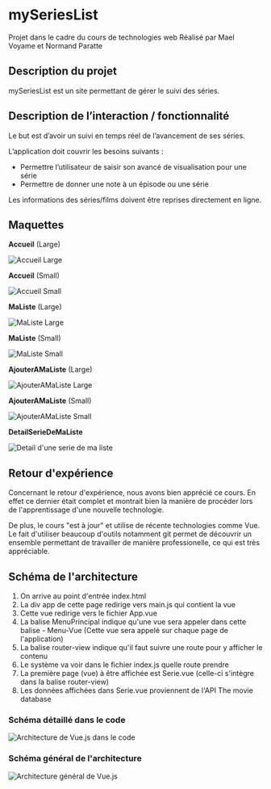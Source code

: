 # mySeriesList 
Projet dans le cadre du cours de technologies web
Réalisé par Mael Voyame et Normand Paratte

## Description du projet
mySeriesList est un site permettant de gérer le suivi des séries.

## Description de l’interaction / fonctionnalité
Le but est d’avoir un suivi en temps réel de l’avancement de ses séries.

L’application doit couvrir les besoins suivants :
- Permettre l’utilisateur de saisir son avancé de visualisation pour une série
- Permettre de donner une note à un épisode ou une série

Les informations des séries/films doivent être reprises directement en ligne.

## Maquettes
**Accueil** (Large)

<img src="./img_readme/accueil_lg.PNG" alt="Accueil Large" >

**Accueil** (Small)

<img src="./img_readme/accueil_sm.PNG" alt="Accueil Small" >

**MaListe** (Large)

<img src="./img_readme/ma_list_lg.PNG" alt="MaListe Large" >

**MaListe** (Small)

<img src="./img_readme/ma_list_sm.PNG" alt="MaListe Small" >

**AjouterAMaListe** (Large)

<img src="./img_readme/add_to_list_lg.PNG" alt="AjouterAMaListe Large" >

**AjouterAMaListe** (Small)

<img src="./img_readme/add_to_list_sm.PNG" alt="AjouterAMaListe Small" >

**DetailSerieDeMaListe**

<img src="./img_readme/detail_lg.PNG" alt="Detail d'une serie de ma liste" >

## Retour d'expérience
Concernant le retour d'expérience, nous avons bien apprécié ce cours.
En effet ce dernier était complet et montrait bien la manière de procéder lors
de l'apprentissage d'une nouvelle technologie.

De plus, le cours "est à jour" et utilise de récente technologies comme Vue.
Le fait d'utiliser beaucoup d'outils notamment git permet de découvrir un ensemble
permettant de travailler de manière professionelle, ce qui est très appréciable.

## Schéma de l'architecture
1. On arrive au point d'entrée index.html
2. La div app de cette page redirige vers main.js qui contient la vue
3. Cette vue redirige vers le fichier App.vue
4. La balise MenuPrincipal indique qu'une vue sera appeler dans cette balise - Menu-Vue (Cette vue sera appelé sur chaque page de l'application)
5. La balise router-view indique qu'il faut suivre une route pour y afficher le contenu
6. Le système va voir dans le fichier index.js quelle route prendre
7. La première page (vue) à être affichée est Serie.vue (celle-ci s'intègre dans la balise router-view)
8. Les données affichées dans Serie.vue proviennent de l'API The movie database

### Schéma détaillé dans le code
<img src="./img_readme/architecture_vue.PNG" alt="Architecture de Vue.js dans le code" >

### Schéma général de l'architecture
<img src="./img_readme/architecture_general_vue.PNG" alt="Architecture général de Vue.js" >